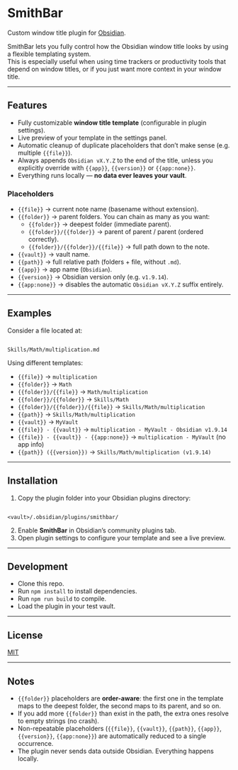 # SmithBar

Custom window title plugin for [Obsidian](https://obsidian.md).

SmithBar lets you fully control how the Obsidian window title looks by using a flexible templating system.  
This is especially useful when using time trackers or productivity tools that depend on window titles, or if you just want more context in your window title.

---

## Features

- Fully customizable **window title template** (configurable in plugin settings).
- Live preview of your template in the settings panel.
- Automatic cleanup of duplicate placeholders that don’t make sense (e.g. multiple `{{file}}`).
- Always appends `Obsidian vX.Y.Z` to the end of the title, unless you explicitly override with `{{app}}`, `{{version}}` or `{{app:none}}`.
- Everything runs locally — **no data ever leaves your vault**.

### Placeholders

- `{{file}}` → current note name (basename without extension).
- `{{folder}}` → parent folders. You can chain as many as you want:
  - `{{folder}}` → deepest folder (immediate parent).
  - `{{folder}}/{{folder}}` → parent of parent / parent (ordered correctly).
  - `{{folder}}/{{folder}}/{{file}}` → full path down to the note.
- `{{vault}}` → vault name.
- `{{path}}` → full relative path (folders + file, without `.md`).
- `{{app}}` → app name (`Obsidian`).
- `{{version}}` → Obsidian version only (e.g. `v1.9.14`).
- `{{app:none}}` → disables the automatic `Obsidian vX.Y.Z` suffix entirely.

---

## Examples

Consider a file located at:

```

Skills/Math/multiplication.md

```

Using different templates:

- `{{file}}` → `multiplication`
- `{{folder}}` → `Math`
- `{{folder}}/{{file}}` → `Math/multiplication`
- `{{folder}}/{{folder}}` → `Skills/Math`
- `{{folder}}/{{folder}}/{{file}}` → `Skills/Math/multiplication`
- `{{path}}` → `Skills/Math/multiplication`
- `{{vault}}` → `MyVault`
- `{{file}} - {{vault}}` → `multiplication - MyVault - Obsidian v1.9.14`
- `{{file}} - {{vault}} - {{app:none}}` → `multiplication - MyVault` (no app info)
- `{{path}} ({{version}})` → `Skills/Math/multiplication (v1.9.14)`

---

## Installation

1. Copy the plugin folder into your Obsidian plugins directory:

```

<vault>/.obsidian/plugins/smithbar/

```

2. Enable **SmithBar** in Obsidian’s community plugins tab.
3. Open plugin settings to configure your template and see a live preview.

---

## Development

- Clone this repo.
- Run `npm install` to install dependencies.
- Run `npm run build` to compile.
- Load the plugin in your test vault.

---

## License

[MIT](LICENSE)

---

## Notes

- `{{folder}}` placeholders are **order-aware**: the first one in the template maps to the deepest folder, the second maps to its parent, and so on.
- If you add more `{{folder}}` than exist in the path, the extra ones resolve to empty strings (no crash).
- Non-repeatable placeholders (`{{file}}`, `{{vault}}`, `{{path}}`, `{{app}}`, `{{version}}`, `{{app:none}}`) are automatically reduced to a single occurrence.
- The plugin never sends data outside Obsidian. Everything happens locally.
